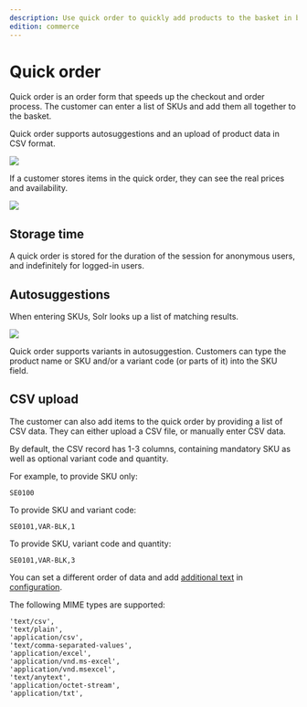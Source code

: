 ```yaml
---
description: Use quick order to quickly add products to the basket in bulk.
edition: commerce
---
```


# Quick order

Quick order is an order form that speeds up the checkout and order process.
The customer can enter a list of SKUs and add them all together to the basket.

Quick order supports autosuggestions and an upload of product data in CSV format.

![](quickorder_2.png)

If a customer stores items in the quick order, they can see the real prices and availability.

![](quickorder_3.png)

## Storage time

A quick order is stored for the duration of the session for anonymous users,
and indefinitely for logged-in users.

## Autosuggestions

When entering SKUs, Solr looks up a list of matching results.

![](quickorder_6.png)

Quick order supports variants in autosuggestion.
Customers can type the product name or SKU and/or a variant code (or parts of it) into the SKU field.

## CSV upload

The customer can also add items to the quick order by providing a list of CSV data. 
They can either upload a CSV file, or manually enter CSV data.

By default, the CSV record has 1-3 columns, containing mandatory SKU as well as optional variant code and quantity.

For example, to provide SKU only:

```
SE0100
```

To provide SKU and variant code:

```
SE0101,VAR-BLK,1
```

To provide SKU, variant code and quantity:

```
SE0101,VAR-BLK,3
```

You can set a different order of data and add [additional text](basket.md#basket-configuration)
in [configuration](quick_order_configuration.md#csv-data-order).

The following MIME types are supported:

```
'text/csv',
'text/plain',
'application/csv',
'text/comma-separated-values',
'application/excel',
'application/vnd.ms-excel',
'application/vnd.msexcel',
'text/anytext',
'application/octet-stream',
'application/txt',
```
